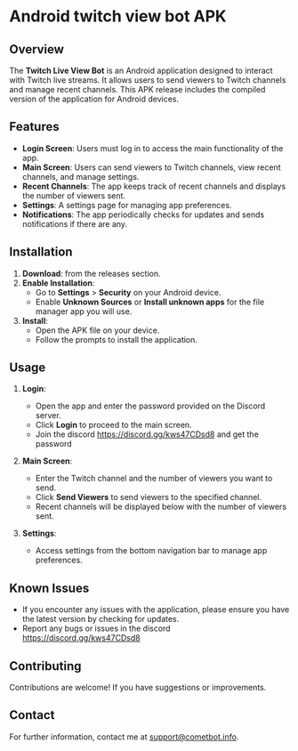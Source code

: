 # Android twitch view bot APK

## Overview

The **Twitch Live View Bot** is an Android application designed to interact with Twitch live streams. It allows users to send viewers to Twitch channels and manage recent channels. This APK release includes the compiled version of the application for Android devices.

## Features

- **Login Screen**: Users must log in to access the main functionality of the app.
- **Main Screen**: Users can send viewers to Twitch channels, view recent channels, and manage settings.
- **Recent Channels**: The app keeps track of recent channels and displays the number of viewers sent.
- **Settings**: A settings page for managing app preferences.
- **Notifications**: The app periodically checks for updates and sends notifications if there are any.

## Installation

1. **Download**: from the releases section.
2. **Enable Installation**:
   - Go to **Settings** > **Security** on your Android device.
   - Enable **Unknown Sources** or **Install unknown apps** for the file manager app you will use.
3. **Install**:
   - Open the APK file on your device.
   - Follow the prompts to install the application.

## Usage

1. **Login**:
   - Open the app and enter the password provided on the Discord server.
   - Click **Login** to proceed to the main screen.
   - Join the discord https://discord.gg/kws47CDsd8 and get the password

2. **Main Screen**:
   - Enter the Twitch channel and the number of viewers you want to send.
   - Click **Send Viewers** to send viewers to the specified channel.
   - Recent channels will be displayed below with the number of viewers sent.

3. **Settings**:
   - Access settings from the bottom navigation bar to manage app preferences.

## Known Issues

- If you encounter any issues with the application, please ensure you have the latest version by checking for updates.
- Report any bugs or issues in the discord https://discord.gg/kws47CDsd8
## Contributing

Contributions are welcome! If you have suggestions or improvements.

## Contact

For further information, contact me at support@cometbot.info.
